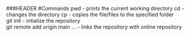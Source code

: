 ###HEADER
#Commands
pwd - prints the current working directory
cd - changes the directory
cp - copies the file/files to the specified folder  
git init - intialize the repository  
git remote add origin main ... - links the repository with online repository
